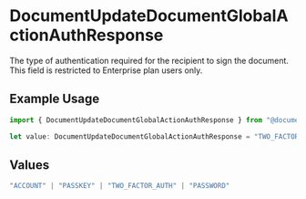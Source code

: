 # DocumentUpdateDocumentGlobalActionAuthResponse

The type of authentication required for the recipient to sign the document. This field is restricted to Enterprise plan users only.

## Example Usage

```typescript
import { DocumentUpdateDocumentGlobalActionAuthResponse } from "@documenso/sdk-typescript/models/operations";

let value: DocumentUpdateDocumentGlobalActionAuthResponse = "TWO_FACTOR_AUTH";
```

## Values

```typescript
"ACCOUNT" | "PASSKEY" | "TWO_FACTOR_AUTH" | "PASSWORD"
```